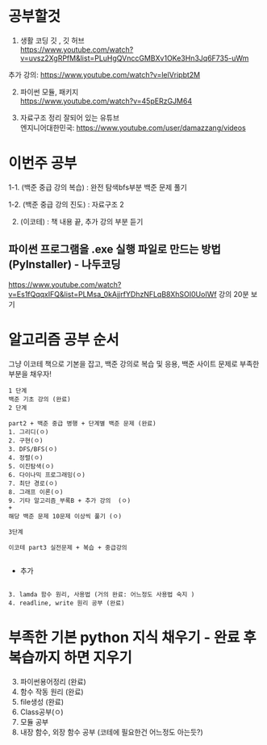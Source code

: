# 공부할것
1. 생활 코딩 깃 , 깃 허브  
https://www.youtube.com/watch?v=uvsz2XgRPfM&list=PLuHgQVnccGMBXv1OKe3Hn3Jq6F735-uWm  

추가 강의: https://www.youtube.com/watch?v=lelVripbt2M  

2. 파이썬 모듈, 패키지  
https://www.youtube.com/watch?v=45pERzGJM64  

3. 자료구조 정리 잘되어 있는 유튜브  
엔지니어대한민국: https://www.youtube.com/user/damazzang/videos
# 이번주 공부  


1-1. (백준 중급 강의 복습) :  완전 탐색bfs부분 백준 문제 풀기  

1-2. (백준 중급 강의 진도) : 자료구조 2 

2. (이코테) : 책 내용 끝, 추가 강의 부분 듣기


##  파이썬 프로그램을 .exe 실행 파일로 만드는 방법 (PyInstaller) - 나두코딩
https://www.youtube.com/watch?v=Es1fQqqxIFQ&list=PLMsa_0kAjjrfYDhzNFLqB8XhSOI0UoIWf
강의 20분 보기 

# 알고리즘 공부 순서

그냥 이코테 책으로 기본을 잡고, 백준 강의로 복습 및 응용, 백준 사이트 문제로 부족한 부분을 채우자!
```
1 단계 
백준 기초 강의 (완료)
2 단계

part2 + 백준 중급 병행 + 단계별 백준 문제 (완료)
1. 그리디(ㅇ)
2. 구현(ㅇ)
3. DFS/BFS(ㅇ)
4. 정렬(ㅇ)
5. 이진탐색(ㅇ)
6. 다이나믹 프로그래밍(ㅇ)
7. 최단 경로(ㅇ)
8. 그래프 이론(ㅇ)
9. 기타 알고리즘_부록B + 추가 강의  (ㅇ)
+
해당 백준 문제 10문제 이상씩 풀기 (ㅇ)

3단계 

이코테 part3 실전문제 + 복습 + 중급강의


```

+ 추가
```  

3. lamda 함수 원리, 사용법 (거의 완료: 어느정도 사용법 숙지 )
4. readline, write 원리 공부 (완료)
```
# 부족한 기본 python 지식 채우기 - 완료 후 복습까지 하면 지우기

3. 파이썬용어정리 (완료)
4. 함수 작동 원리 (완료)
5. file생성 (완료)
6. Class공부(ㅇ)
7. 모듈 공부
8. 내장 함수, 외장 함수 공부 (코테에 필요한건 어느정도 아는듯?)

